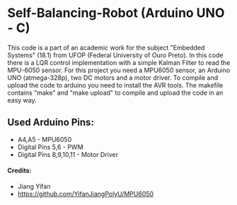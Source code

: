 # Self-Balancing-Robot (Arduino UNO - C)
This code is a part of an academic work for the subject "Embedded Systems" (18.1) from UFOP (Federal University of Ouro Preto). In this code there is a LQR control implementation with a simple Kalman Filter to read the MPU-6050 sensor. For this project you need a MPU6050 sensor, an Arduino UNO (atmega-328p), two DC motors and a motor driver. To compile and upload the code to arduino you need to install the AVR tools. The makefile contains "make" and "make upload" to compile and upload the code in an easy way. 
 
## Used Arduino Pins:
* A4,A5 - MPU6050
* Digital Pins 5,6 - PWM
* Digital Pins 8,9,10,11 - Motor Driver

#### Credits:
* Jiang Yifan
* https://github.com/YifanJiangPolyU/MPU6050
  
